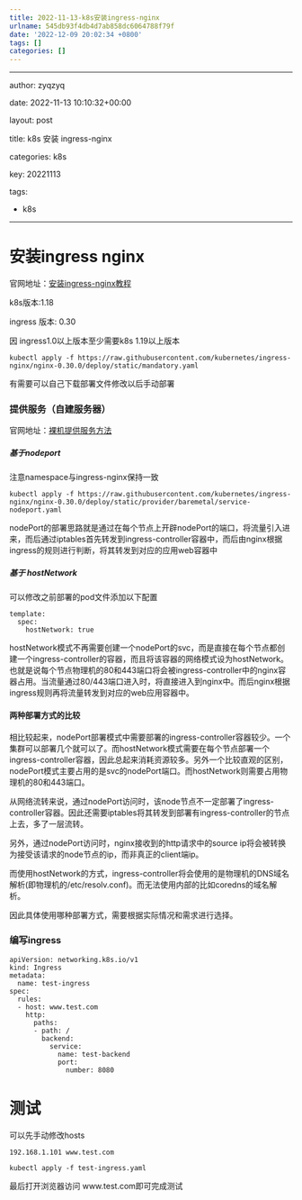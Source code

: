 ```yaml
---
title: 2022-11-13-k8s安装ingress-nginx
urlname: 545db93f4db4d7ab858dc6064788f79f
date: '2022-12-09 20:02:34 +0800'
tags: []
categories: []
---
```


<hr />
<p>author: zyqzyq

date: 2022-11-13 10:10:32+00:00

layout: post

title: k8s 安装 ingress-nginx

categories: k8s

key: 20221113

tags:</p>

<ul>
<li>k8s</li>
</ul>
<hr />
<h1>安装ingress nginx</h1>
<p>官网地址：<a href="https:_github.com_kubernetes_ingress-nginx_blob_nginx-0.30.0_docs_deploy_index" target="_blank">安装ingress-nginx教程</a></p>
<p>k8s版本:1.18</p>
<p>ingress 版本: 0.30</p>
<p>因 ingress1.0以上版本至少需要k8s 1.19以上版本</p>
<pre><code>kubectl apply -f https://raw.githubusercontent.com/kubernetes/ingress-nginx/nginx-0.30.0/deploy/static/mandatory.yaml
</code></pre>
<p>有需要可以自己下载部署文件修改以后手动部署</p>
<h3>提供服务（自建服务器）</h3>
<p>官网地址：<a href="https:_github.com_kubernetes_ingress-nginx_blob_nginx-0.30.0_docs_deploy_baremetal" target="_blank">裸机提供服务方法</a></p>
<h5>基于nodeport</h5>
<p>注意namespace与ingress-nginx保持一致</p>
<pre><code>kubectl apply -f https://raw.githubusercontent.com/kubernetes/ingress-nginx/nginx-0.30.0/deploy/static/provider/baremetal/service-nodeport.yaml
</code></pre>
<p>nodePort的部署思路就是通过在每个节点上开辟nodePort的端口，将流量引入进来，而后通过iptables首先转发到ingress-controller容器中，而后由nginx根据ingress的规则进行判断，将其转发到对应的应用web容器中</p>
<h5>基于 hostNetwork</h5>
<p>可以修改之前部署的pod文件添加以下配置</p>
<pre><code>template:
  spec:
    hostNetwork: true
</code></pre>
<p>hostNetwork模式不再需要创建一个nodePort的svc，而是直接在每个节点都创建一个ingress-controller的容器，而且将该容器的网络模式设为hostNetwork。也就是说每个节点物理机的80和443端口将会被ingress-controller中的nginx容器占用。当流量通过80/443端口进入时，将直接进入到nginx中。而后nginx根据ingress规则再将流量转发到对应的web应用容器中。</p>
<h4>两种部署方式的比较</h4>
<p>相比较起来，nodePort部署模式中需要部署的ingress-controller容器较少。一个集群可以部署几个就可以了。而hostNetwork模式需要在每个节点部署一个ingress-controller容器，因此总起来消耗资源较多。另外一个比较直观的区别，nodePort模式主要占用的是svc的nodePort端口。而hostNetwork则需要占用物理机的80和443端口。</p>
<p>从网络流转来说，通过nodePort访问时，该node节点不一定部署了ingress-controller容器。因此还需要iptables将其转发到部署有ingress-controller的节点上去，多了一层流转。</p>
<p>另外，通过nodePort访问时，nginx接收到的http请求中的source ip将会被转换为接受该请求的node节点的ip，而非真正的client端ip。</p>
<p>而使用hostNetwork的方式，ingress-controller将会使用的是物理机的DNS域名解析(即物理机的/etc/resolv.conf)。而无法使用内部的比如coredns的域名解析。</p>
<p>因此具体使用哪种部署方式，需要根据实际情况和需求进行选择。</p>
<h3>编写ingress</h3>
<pre><code>apiVersion: networking.k8s.io/v1
kind: Ingress
metadata:
  name: test-ingress
spec:
  rules:
  - host: www.test.com
    http:
      paths:
      - path: /
        backend:
          service:
            name: test-backend
            port:
              number: 8080
</code></pre>
<h1>测试</h1>
<p>可以先手动修改hosts</p>
<pre><code>192.168.1.101 www.test.com
</code></pre>
<pre><code>kubectl apply -f test-ingress.yaml
</code></pre>
<p>最后打开浏览器访问 www.test.com即可完成测试</p>

